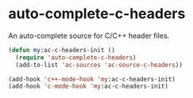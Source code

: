 # auto-complete-c-headers

An auto-complete source for C/C++ header files.

```lisp
(defun my:ac-c-headers-init ()
  (require 'auto-complete-c-headers)
  (add-to-list 'ac-sources 'ac-source-c-headers))

(add-hook 'c++-mode-hook 'my:ac-c-headers-init)
(add-hook 'c-mode-hook 'my:ac-c-headers-init)
```
